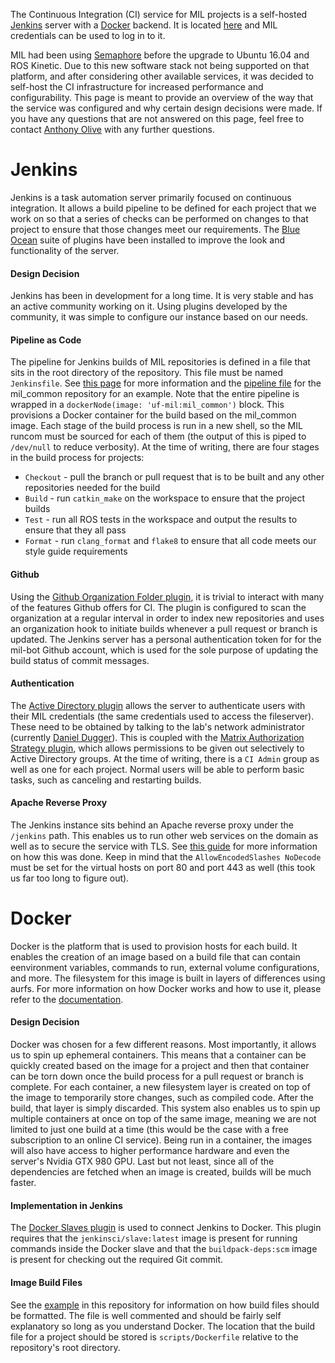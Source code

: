 The Continuous Integration (CI) service for MIL projects is a self-hosted [Jenkins](https://jenkins.io/index.html) server with a [Docker](https://www.docker.com) backend. It is located [here](https://ci.mil.ufl.edu/jenkins/blue/pipelines) and MIL credentials can be used to log in to it.

MIL had been using [Semaphore](https://semaphoreci.com) before the upgrade to Ubuntu 16.04 and ROS Kinetic. Due to this new software stack not being supported on that platform, and after considering other available services, it was decided to self-host the CI infrastructure for increased performance and configurability. This page is meant to provide an overview of the way that the service was configured and why certain design decisions were made. If you have any questions that are not answered on this page, feel free to contact [Anthony Olive](https://github.com/whispercoros) with any further questions.


# Jenkins
Jenkins is a task automation server primarily focused on continuous integration. It allows a build pipeline to be defined for each project that we work on so that a series of checks can be performed on changes to that project to ensure that those changes meet our requirements. The [Blue Ocean](https://jenkins.io/projects/blueocean) suite of plugins have been installed to improve the look and functionality of the server.

#### Design Decision
Jenkins has been in development for a long time. It is very stable and has an active community working on it. Using plugins developed by the community, it was simple to configure our instance based on our needs.

#### Pipeline as Code
The pipeline for Jenkins builds of MIL repositories is defined in a file that sits in the root directory of the repository. This file must be named `Jenkinsfile`. See [this page](https://jenkins.io/solutions/pipeline) for more information and the [pipeline file](https://github.com/uf-mil/mil_common/blob/master/Jenkinsfile) for the mil_common repository for an example. Note that the entire pipeline is wrapped in a `dockerNode(image: 'uf-mil:mil_common')` block. This provisions a Docker container for the build based on the mil_common image. Each stage of the build process is run in a new shell, so the MIL runcom must be sourced for each of them (the output of this is piped to `/dev/null` to reduce verbosity). At the time of writing, there are four stages in the build process for projects:

* `Checkout` - pull the branch or pull request that is to be built and any other repositories needed for the build
* `Build` - run `catkin_make` on the workspace to ensure that the project builds
* `Test` - run all ROS tests in the workspace and output the results to ensure that they all pass
* `Format` - run `clang_format` and `flake8` to ensure that all code meets our style guide requirements

#### Github
Using the [Github Organization Folder plugin](https://wiki.jenkins-ci.org/display/JENKINS/GitHub+Organization+Folder+Plugin), it is trivial to interact with many of the features Github offers for CI. The plugin is configured to scan the organization at a regular interval in order to index new repositories and uses an organization hook to initiate builds whenever a pull request or branch is updated. The Jenkins server has a personal authentication token for for the mil-bot Github account, which is used for the sole purpose of updating the build status of commit messages.

#### Authentication
The [Active Directory plugin](https://wiki.jenkins-ci.org/display/JENKINS/Active+Directory+Plugin) allows the server to authenticate users with their MIL credentials (the same credentials used to access the fileserver). These need to be obtained by talking to the lab's network administrator (currently [Daniel Dugger](https://github.com/duggerd)). This is coupled with the [Matrix Authorization Strategy plugin](https://wiki.jenkins-ci.org/display/JENKINS/Matrix+Authorization+Strategy+Plugin), which allows permissions to be given out selectively to Active Directory groups. At the time of writing, there is a `CI Admin` group as well as one for each project. Normal users will be able to perform basic tasks, such as canceling and restarting builds.

#### Apache Reverse Proxy
The Jenkins instance sits behind an Apache reverse proxy under the `/jenkins` path. This enables us to run other web services on the domain as well as to secure the service with TLS. See [this guide](https://wiki.jenkins-ci.org/display/JENKINS/Running+Jenkins+behind+Apache) for more information on how this was done. Keep in mind that the `AllowEncodedSlashes NoDecode` must be set for the virtual hosts on port 80 and port 443 as well (this took us far too long to figure out).


# Docker
Docker is the platform that is used to provision hosts for each build. It enables the creation of an image based on a build file that can contain eenvironment variables, commands to run, external volume configurations, and more. The filesystem for this image is built in layers of differences using aurfs. For more information on how Docker works and how to use it, please refer to the [documentation](https://docs.docker.com/get-started).

#### Design Decision
Docker was chosen for a few different reasons. Most importantly, it allows us to spin up ephemeral containers. This means that a container can be quickly created based on the image for a project and then that container can be torn down once the build process for a pull request or branch is complete. For each container, a new filesystem layer is created on top of the image to temporarily store changes, such as compiled code. After the build, that layer is simply discarded. This system also enables us to spin up multiple containers at once on top of the same image, meaning we are not limited to just one build at a time (this would be the case with a free subscription to an online CI service). Being run in a container, the images will also have access to higher performance hardware and even the server's Nvidia GTX 980 GPU. Last but not least, since all of the dependencies are fetched when an image is created, builds will be much faster.

#### Implementation in Jenkins
The [Docker Slaves plugin](https://wiki.jenkins-ci.org/display/JENKINS/Docker+Slaves+Plugin) is used to connect Jenkins to Docker. This plugin requires that the `jenkinsci/slave:latest` image is present for running commands inside the Docker slave and that the `buildpack-deps:scm` image is present for checking out the required Git commit. 

#### Image Build Files
See the [example](https://github.com/uf-mil/mil_common/blob/master/scripts/Dockerfile) in this repository for information on how build files should be formatted. The file is well commented and should be fairly self explanatory so long as you understand Docker. The location that the build file for a project should be stored is `scripts/Dockerfile` relative to the repository's root directory.
